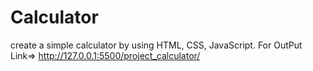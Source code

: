 # Calculator
create a simple calculator by using HTML, CSS, JavaScript.
For OutPut Link=> http://127.0.0.1:5500/project_calculator/
